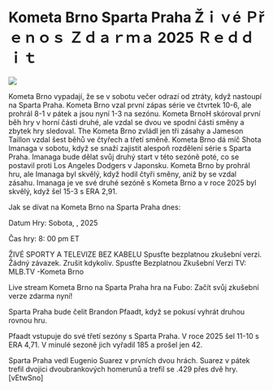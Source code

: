 # Kometa Brno Sparta Praha Žｉｖé Ｐřｅｎｏｓ Ｚｄａｒｍａ 2025 Ｒｅｄｄｉｔ  
  
  
[![](https://i.imgur.com/qSNzIqt.png)](https://movie.rssnews.media/JOnjGYI.php)  
  
Kometa Brno vypadají, že se v sobotu večer odrazí od ztráty, když nastoupí na Sparta Praha. Kometa Brno vzal první zápas série ve čtvrtek 10-6, ale prohrál 8-1 v pátek a jsou nyní 1-3 na sezónu. Kometa BrnoH skóroval první běh hry v horní části druhé, ale vzdal se dvou ve spodní části směny a zbytek hry sledoval. The Kometa Brno zvládl jen tři zásahy a Jameson Taillon vzdal šest běhů ve čtyřech a třetí směně. Kometa Brno dá míč Shota Imanaga v sobotu, když se snaží zajistit alespoň rozdělení série s Sparta Praha. Imanaga bude dělat svůj druhý start v této sezóně poté, co se postavil proti Los Angeles Dodgers v Japonsku. Kometa Brno by prohrál hru, ale Imanaga byl skvělý, když hodil čtyři směny, aniž by se vzdal zásahu. Imanaga je ve své druhé sezóně s Kometa Brno a v roce 2025 byl skvělý, když šel 15-3 s ERA 2,91.

Jak se dívat na Kometa Brno na Sparta Praha dnes:

Datum Hry: Sobota, , 2025

Čas hry: 8: 00 pm ET

ŽIVÉ SPORTY A TELEVIZE BEZ KABELU
Spusťte bezplatnou zkušební verzi. Žádný závazek. Zrušit kdykoliv.
Spusťte Bezplatnou Zkušební Verzi
TV: MLB.TV -Kometa Brno

Live stream Kometa Brno na Sparta Praha hra na Fubo: Začít svůj zkušební verze zdarma nyní!

Sparta Praha bude čelit Brandon Pfaadt, když se pokusí vyhrát druhou rovnou hru.

Pfaadt vstupuje do své třetí sezóny s Sparta Praha. V roce 2025 šel 11-10 s ERA 4,71. V minulé sezoně jich vyřadil 185 a prošel jen 42.

Sparta Praha vedl Eugenio Suarez v prvních dvou hrách. Suarez v pátek trefil dvojici dvoubrankových homerunů a trefil se .429 přes dvě hry. [vEtwSno]